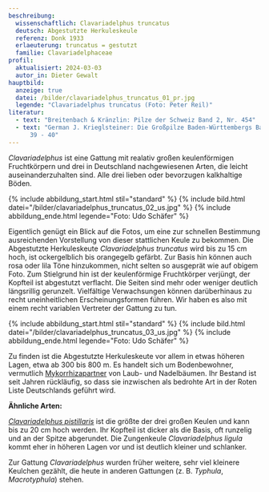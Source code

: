 ```yaml
---
beschreibung:
  wissenschaftlich: Clavariadelphus truncatus
  deutsch: Abgestutzte Herkuleskeule
  referenz: Donk 1933
  erlaeuterung: truncatus = gestutzt
  familie: Clavariadelphaceae
profil:
  aktualisiert: 2024-03-03
  autor_in: Dieter Gewalt
hauptbild:
  anzeige: true
  datei: /bilder/clavariadelphus_truncatus_01_pr.jpg
  legende: "Clavariadelphus truncatus (Foto: Peter Reil)"
literatur:
  - text: "Breitenbach & Kränzlin: Pilze der Schweiz Band 2, Nr. 454"
  - text: "German J. Krieglsteiner: Die Großpilze Baden-Württembergs Band 2, Seite
      39 - 40"
---
```

*Clavariadelphus* ist eine Gattung mit realativ großen keulenförmigen Fruchtkörpern und drei in Deutschland nachgewiesenen Arten, die leicht auseinanderzuhalten sind. Alle drei lieben oder bevorzugen kalkhaltige Böden.

{% include abbildung_start.html stil="standard" %}
{% include bild.html datei="/bilder/clavariadelphus_truncatus_02_us.jpg" %}
{% include abbildung_ende.html legende="Foto: Udo Schäfer" %}

Eigentlich genügt ein Blick auf die Fotos, um eine zur schnellen Bestimmung ausreichenden Vorstellung von dieser stattlichen Keule zu bekommen. Die Abgestutzte Herkuleskeute *Clavariadelphus truncatus*  wird bis zu 15 cm hoch, ist ockergelblich bis orangegelb gefärbt. Zur Basis hin können auch rosa oder lila Töne hinzukommen, nicht selten so ausgeprät wie auf obigem Foto. Zum Stielgrund hin ist der keulenförmige Fruchtkörper verjüngt, der Kopfteil ist abgestutzt verflacht. Die Seiten sind mehr oder weniger deutlich längsrillig gerunzelt. Vielfältige Verwachsungen können darüberhinaus zu recht uneinheitlichen Erscheinungsformen führen. Wir haben es also mit einem recht variablen Vertreter der Gattung zu tun.

{% include abbildung_start.html stil="standard" %}
{% include bild.html datei="/bilder/clavariadelphus_truncatus_03_us.jpg" %}
{% include abbildung_ende.html legende="Foto: Udo Schäfer" %}

Zu finden ist die Abgestutzte Herkuleskeute vor allem in etwas höheren Lagen, etwa ab 300 bis 800 m. Es handelt sich um Bodenbewohner, vermutlich [Mykorrhizapartner](Mykorrhiza "Glossar") von Laub- und Nadelbäumen. Ihr Bestand ist seit Jahren rückläufig, so dass sie inzwischen als bedrohte Art in der Roten Liste Deutschlands geführt wird. 

**Ähnliche Arten:**

*[Clavariadelphus pistillaris](/pilze/clavariadelphus-pistillaris-herkuleskeule)* ist die größte der drei großen Keulen und kann bis zu 20 cm hoch werden. Ihr Kopfteil ist dicker als die Basis, oft runzelig und an der Spitze abgerundet. Die Zungenkeule *Clavariadelphus ligula* kommt eher in höheren Lagen vor und ist deutlich kleiner und schlanker.

Zur Gattung *Clavariadelphus* wurden früher weitere, sehr viel kleinere Keulchen gezählt, die heute in anderen Gattungen (z. B. *Typhula*, *Macrotyphula*) stehen.